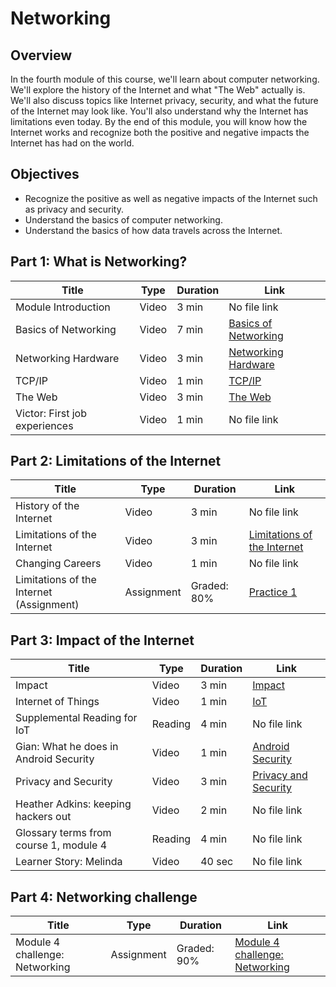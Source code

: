 # Networking

## Overview
In the fourth module of this course, we'll learn about computer networking. We'll explore the history of the Internet and what "The Web" actually is. We'll also discuss topics like Internet privacy, security, and what the future of the Internet may look like. You'll also understand why the Internet has limitations even today. By the end of this module, you will know how the Internet works and recognize both the positive and negative impacts the Internet has had on the world.

## Objectives
- Recognize the positive as well as negative impacts of the Internet such as privacy and security.
- Understand the basics of computer networking.
- Understand the basics of how data travels across the Internet.

## Part 1: What is Networking?

| Title                                       | Type     | Duration | Link |
|---------------------------------------------|----------|----------|------|
| Module Introduction                         | Video    | 3 min    |No file link |
| Basics of Networking                        | Video    | 7 min    |    [Basics of Networking ](./theory/basics-of-networking.md)  |
| Networking Hardware                         | Video    | 3 min    | [Networking Hardware](./theory/networking-hardware.md)  |
| TCP/IP                                      | Video    | 1 min    | [TCP/IP](./theory/tcp-ip.md)  |
| The Web                                     | Video    | 3 min    | [The Web](./theory/web.md)  |
| Victor: First job experiences               | Video    | 1 min    |   No file link    |

## Part 2: Limitations of the Internet

| Title                                       | Type     | Duration | Link |
|---------------------------------------------|----------|----------|------|
| History of the Internet                     | Video    | 3 min    |  No file link    |
| Limitations of the Internet                 | Video    | 3 min    |  [Limitations of the Internet](./theory/limitations-of-the-Internet.md)   |
| Changing Careers                            | Video    | 1 min    |  No file link     |
| Limitations of the Internet (Assignment)    | Assignment | Graded: 80% |   [Practice 1](./practice/practice1.md)   |

## Part 3: Impact of the Internet

| Title                                       | Type     | Duration | Link |
|---------------------------------------------|----------|----------|------|
| Impact                                      | Video    | 3 min    |  [Impact](./theory/impact-of-the-Internet.md)   |
| Internet of Things                          | Video    | 1 min    |   [IoT](./theory/iot.md)   |
| Supplemental Reading for IoT                | Reading  | 4 min    |  No file link    |
| Gian: What he does in Android Security      | Video    | 1 min    |   [Android Security](./theory/android-security.md)   |
| Privacy and Security                        | Video    | 3 min    | [Privacy and Security](./theory/privacy.md)     |
| Heather Adkins: keeping hackers out         | Video    | 2 min    |    No file link |
| Glossary terms from course 1, module 4      | Reading  | 4 min    |     No file link  |
| Learner Story: Melinda                      | Video    | 40 sec   |   No file link    |


## Part 4: Networking challenge

| Title                                       | Type     | Duration | Link |
|---------------------------------------------|----------|----------|------|
| Module 4 challenge: Networking              | Assignment | Graded: 90% |  [Module 4 challenge: Networking	](./practice/final-practice.md)  |